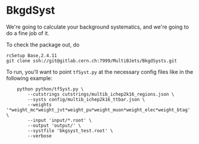 # BkgdSyst

We're going to calculate your background systematics, and we're going to do a fine job of it.

To check the package out, do

```
rcSetup Base,2.4.11
git clone ssh://git@gitlab.cern.ch:7999/MultiBJets/BkgdSysts.git
```

To run, you'll want to point `tfSyst.py` at the necessary config files like in the following example:

```
	python python/tfSyst.py \
		--cutstrings cutstrings/multib_ichep2k16_regions.json \
		--systs config/multib_ichep2k16_ttbar.json \
		--weights '*weight_mc*weight_jvt*weight_pu*weight_muon*weight_elec*weight_btag' \
		--input 'input/*.root' \
		--output 'output/' \
		--systfile 'bkgsyst_test.root' \
		--verbose
```
